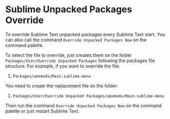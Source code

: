 # Sublime Unpacked Packages Override

To override Sublime Text unpacked packages every Sublime Text start. You can also call the command
`Override Unpacked Packages Now` on the command palette.

To select the file to override, just creates them on the folder `Packages/User/Override Unpacked
Packages` following the packages file structure. For example, if you want to override the file:

1. `Packages/amxmodx/Main.sublime-menu`

You need to create the replacement file on the folder:

1. `Packages/User/Override Unpacked Packages/amxmodx/Main.sublime-menu`

Then run the command `Override Unpacked Packages Now` on the command palette or just restart Sublime
Text.

